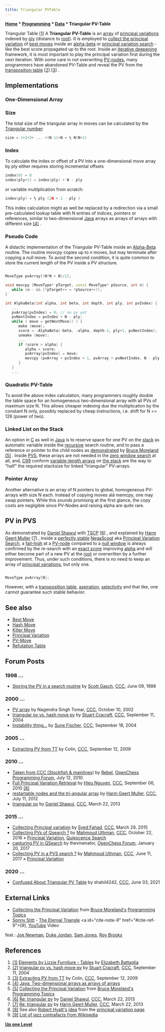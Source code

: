 ```yaml
---
title: Triangular PVTable
---
```

**[Home](Home "Home") \* [Programming](Programming "Programming") \* [Data](Data "Data") \* Triangular PV-Table**



 [](http://www.elementsbylizzie.com/Furn_Tables.html) Triangular Table <a id="cite-note-1" href="#cite-ref-1">[1]</a> 
A **Triangular PV-Table** is an [array](Array "Array") of [principal variations](Principal_Variation "Principal Variation") indexed by [ply](Ply "Ply") (distance to [root](Root "Root")). It is employed to [collect the principal variation](Principal_Variation#CollectionDuringSearch "Principal Variation") of [best moves](Best_Move "Best Move") inside an [alpha-beta](Alpha-Beta "Alpha-Beta") or [principal variation search](Principal_Variation_Search "Principal Variation Search") - like the best score propagated up to the root. Inside an [iterative deepening](Iterative_Deepening "Iterative Deepening") framework, it is most important to play the principal variation first during the next iteration. With some care in not overwriting [PV-nodes](Node_Types#PV "Node Types"), many programmers have abandoned PV-Table and reveal the PV from the [transposition table](Transposition_Table "Transposition Table") <a id="cite-note-2" href="#cite-ref-2">[2]</a> <a id="cite-note-3" href="#cite-ref-3">[3]</a> . 



## Implementations


### One-Dimensional Array


### Size


The total size of the triangular array in moves can be calculated by the [Triangular number](https://en.wikipedia.org/wiki/Triangular_number):




```C++
size = 1+2+3+ ... +(N-1)+N = ½ N(N+1)

```

### Index


To calculate the index or offset of a PV into a one-dimensional move array by ply either requires storing incremental offsets




```C++
index(0) = 0 
index(ply+1) = index(ply) + N - ply 

```

or variable multiplication from scratch:




```C++
index(ply) = ½ ply (2N + 1 - ply )

```

This index calculation might as well be replaced by a redirection via a small pre-calculated lookup table with N entries of indices, pointers or references, similar to two-dimensional [Java](Java "Java") arrays as arrays of arrays with different size <a id="cite-note-4" href="#cite-ref-4">[4]</a> .



### Pseudo Code


A didactic implementation of the Triangular PV-Table inside an [Alpha-Beta](Alpha-Beta "Alpha-Beta") routine. The routine *movcpy* copies up to *n* moves, but may terminate after copying a null move. To avoid the second condition, it is quite common to store the current length of the PV inside a PV structure.




```C++

MoveType pvArray[(N*N + N)/2];

void movcpy (MoveType* pTarget, const MoveType* pSource, int n) {
   while (n-- && (*pTarget++ = *pSource++));
}

int AlphaBeta(int alpha, int beta, int depth, int ply, int pvIndex) {
   ...
   pvArray[pvIndex] = 0; // no pv yet
   pvNextIndex = pvIndex + N - ply;
   while ( move = getNextMove() ) {
      make (move);
      score = -AlphaBeta(-beta, -alpha, depth-1, ply+1, pvNextIndex);
      unmake (move);
      ...
      if (score > alpha) {
         alpha = score;
         pvArray[pvIndex] = move;
         movcpy (pvArray + pvIndex + 1, pvArray + pvNextIndex, N - ply - 1);
      }
   }
   ...

```

### Quadratic PV-Table


To avoid the above index calculation, many programmers roughly double the table space for an homogeneous two-dimensional array with all PVs of maximum size N. This allows cheaper indexing due the multiplication by the constant N only, possibly replaced by cheap instructions, i.e. shift for N == 128 (power of two).




### Linked List on the Stack


An option in [C](C "C") as well in [Java](Java "Java") is to reserve space for one PV on the [stack](Stack "Stack") as automatic variable inside the [recursive](Recursion "Recursion") search routine, and to pass a reference or pointer to the child nodes as [demonstrated](index.php?title=Principal_variation&action=edit&redlink=1 "Principal variation (page does not exist)") by [Bruce Moreland](Bruce_Moreland "Bruce Moreland") <a id="cite-note-5" href="#cite-ref-5">[5]</a> . Inside [PVS](Principal_Variation_Search "Principal Variation Search"), these arrays are not needed in the [zero window search](Principal_Variation_Search#ZWS "Principal Variation Search") at all, and, [C99](C "C") conform [variable-length arrays](https://en.wikipedia.org/wiki/Variable-length_array) on [the stack](Array#Stack "Array") are the way to "half" the required stacksize for linked "triangular" PV-arrays.



### Pointer Array


Another alternative is an array of N pointers to global, homogeneous PV-arrays with size N each. Instead of copying moves alá memcpy, one may swap pointers. While this sounds promising at the first glance, the copy costs are negligible since PV-Nodes and raising alpha are quite rare.




## PV in PVS


As demonstrated by [Daniel Shawul](Daniel_Shawul "Daniel Shawul") with [TSCP](TSCP "TSCP") <a id="cite-note-6" href="#cite-ref-6">[6]</a> , and explained by [Harm Geert Muller](Harm_Geert_Muller "Harm Geert Muller") <a id="cite-note-7" href="#cite-ref-7">[7]</a> , inside a [perfectly stable](Search_Instability "Search Instability") [NegaScout](NegaScout "NegaScout") aka [Principal Variation Search](Principal_Variation_Search "Principal Variation Search"), a [fail-high](Fail-High "Fail-High") at a [PV-node](Node_Types#PV "Node Types") compared to a [null window](Null_Window "Null Window") is always confirmed by the re-search with an [exact score](Exact_Score "Exact Score") improving [alpha](Alpha "Alpha") and will either become part of a new PV at the [root](Root "Root") or overwritten by a further improvement. Thus, under such conditions, there is no need to keep an array of [principal variations](Principal_Variation "Principal Variation"), but only one.




```C++

MoveType pvArray[N];

```

However, with a [transposition table](Transposition_Table "Transposition Table"), [aspiration](Aspiration_Windows "Aspiration Windows"), [selectivity](Selectivity "Selectivity") and that like, one cannot guarantee such stable behavior.



## See also


* [Best Move](Best_Move "Best Move")
* [Hash Move](Hash_Move "Hash Move")
* [Killer Move](Killer_Move "Killer Move")
* [Principal Variation](Principal_Variation "Principal Variation")
* [PV-Move](PV-Move "PV-Move")
* [Refutation Table](Refutation_Table "Refutation Table")


## Forum Posts


### 1998 ...


* [Storing the PV in a search routine](https://www.stmintz.com/ccc/index.php?id=20265) by [Scott Gasch](Scott_Gasch "Scott Gasch"), [CCC](CCC "CCC"), June 09, 1998


### 2000 ...


* [PV array](https://www.stmintz.com/ccc/index.php?id=258053) by Nagendra Singh Tomar, [CCC](CCC "CCC"), October 10, 2002
* [triangular pv vs. hash move pv](https://www.stmintz.com/ccc/index.php?id=387179) by [Stuart Cracraft](Stuart_Cracraft "Stuart Cracraft"), [CCC](CCC "CCC"), September 11, 2004
* [Instability thing...](https://www.stmintz.com/ccc/index.php?id=388106) by [Sune Fischer](Sune_Fischer "Sune Fischer"), [CCC](CCC "CCC"), September 18, 2004


### 2005 ...


* [Extracting PV from TT](http://www.talkchess.com/forum/viewtopic.php?t=29730) by Colin, [CCC](CCC "CCC"), September 12, 2009


### 2010 ...


* [Taken from CCC (Stockfish & mainlines)](http://www.open-chess.org/viewtopic.php?f=5&t=434) by [Rebel](Ed_Schroder "Ed Schroder"), [OpenChess Programming Forum](Computer_Chess_Forums "Computer Chess Forums"), July 12, 2010
* [Full Principal Variation Retrieval](http://www.talkchess.com/forum/viewtopic.php?t=35982) by [Hieu Nguyen](index.php?title=Hieu_Nguyen&action=edit&redlink=1 "Hieu Nguyen (page does not exist)"), [CCC](CCC "CCC"), September 06, 2010 <a id="cite-note-8" href="#cite-ref-8">[8]</a>
* [restartable nodes and the tri-angular array](http://www.talkchess.com/forum/viewtopic.php?t=44371) by [Harm Geert Muller](Harm_Geert_Muller "Harm Geert Muller"), [CCC](CCC "CCC"), July 11, 2012
* [triangular pv](http://www.talkchess.com/forum/viewtopic.php?t=47573) by [Daniel Shawul](Daniel_Shawul "Daniel Shawul"), [CCC](CCC "CCC"), March 22, 2013


### 2015 ...


* [Collecting Principal variation](http://www.talkchess.com/forum/viewtopic.php?t=55819) by [Syed Fahad](Syed_Fahad "Syed Fahad"), [CCC](CCC "CCC"), March 29, 2015
* [Collecting PVs of Qsearch ?](http://www.talkchess.com/forum/viewtopic.php?t=61796) by [Mahmoud Uthman](index.php?title=Mahmoud_Uthman&action=edit&redlink=1 "Mahmoud Uthman (page does not exist)"), [CCC](CCC "CCC"), October 22, 2016 » [Principal Variation](Principal_Variation "Principal Variation"), [Quiescence Search](Quiescence_Search "Quiescence Search")
* [capturing PV in QSearch](http://www.open-chess.org/viewtopic.php?f=5&t=3072) by thevinenator, [OpenChess Forum](Computer_Chess_Forums "Computer Chess Forums"), January 20, 2017
* [Collecting PV in a PVS search ?](http://www.talkchess.com/forum/viewtopic.php?t=64256) by [Mahmoud Uthman](index.php?title=Mahmoud_Uthman&action=edit&redlink=1 "Mahmoud Uthman (page does not exist)"), [CCC](CCC "CCC"), June 11, 2017 » [Principal Variation](Principal_Variation "Principal Variation")


### 2020 ...


* [Confused About Triangular PV Table](http://www.talkchess.com/forum3/viewtopic.php?f=7&t=77431) by shahil4242, [CCC](CCC "CCC"), June 03, 2021


## External Links


* [Collecting the Principal Variation](http://web.archive.org/web/20040427013839/brucemo.com/compchess/programming/pv.htm) from [Bruce Moreland's](Bruce_Moreland "Bruce Moreland") [Programming Topics](http://web.archive.org/web/20040403211728/brucemo.com/compchess/programming/index.htm)
* [Sonny Stitt](https://en.wikipedia.org/wiki/Sonny_Stitt) - [The Eternal Triangle](https://en.wikipedia.org/wiki/The_Champ_(Sonny_Stitt_album)) <a id="cite-note-9" href="#cite-ref-9">[9]</a>, [YouTube](https://en.wikipedia.org/wiki/YouTube) Video


 feat.: [Joe Newman](https://en.wikipedia.org/wiki/Joe_Newman_(trumpeter)), [Duke Jordan](https://en.wikipedia.org/wiki/Duke_Jordan), [Sam Jones](https://en.wikipedia.org/wiki/Sam_Jones_(musician)), [Roy Brooks](https://en.wikipedia.org/wiki/Roy_Brooks)
 
## References


1. <a id="cite-ref-1" href="#cite-note-1">[1]</a> [Elements by Lizzie Furniture - Tables](http://www.elementsbylizzie.com/Furn_Tables.html) by [Elizabeth Battaglia](http://www.elementsbylizzie.com/Home_Page.html)
2. <a id="cite-ref-2" href="#cite-note-2">[2]</a> [triangular pv vs. hash move pv](https://www.stmintz.com/ccc/index.php?id=387179) by [Stuart Cracraft](Stuart_Cracraft "Stuart Cracraft"), [CCC](CCC "CCC"), September 11, 2004
3. <a id="cite-ref-3" href="#cite-note-3">[3]</a> [Extracting PV from TT](http://www.talkchess.com/forum/viewtopic.php?t=29730) by Colin, [CCC](CCC "CCC"), September 12, 2009
4. <a id="cite-ref-4" href="#cite-note-4">[4]</a> [Java: Two-dimensional arrays as arrays of arrays](http://leepoint.net/notes-java/data/arrays/arrays-2D-2.html)
5. <a id="cite-ref-5" href="#cite-note-5">[5]</a> [Collecting the Principal Variation](http://web.archive.org/web/20040427013839/brucemo.com/compchess/programming/pv.htm) from [Bruce Moreland's](Bruce_Moreland "Bruce Moreland") [Programming Topics](http://web.archive.org/web/20040403211728/brucemo.com/compchess/programming/index.htm)
6. <a id="cite-ref-6" href="#cite-note-6">[6]</a> [Re: triangular pv](http://www.talkchess.com/forum/viewtopic.php?t=47573&start=4) by [Daniel Shawul](Daniel_Shawul "Daniel Shawul"), [CCC](CCC "CCC"), March 22, 2013
7. <a id="cite-ref-7" href="#cite-note-7">[7]</a> [Re: triangular pv](http://www.talkchess.com/forum/viewtopic.php?t=47573&start=10) by [Harm Geert Muller](Harm_Geert_Muller "Harm Geert Muller"), [CCC](CCC "CCC"), March 22, 2013
8. <a id="cite-ref-8" href="#cite-note-8">[8]</a> See also [Robert Hyatt's](Robert_Hyatt "Robert Hyatt") [idea](Principal_Variation#SeparateTT "Principal Variation") from the [principal variation page](Principal_Variation "Principal Variation")
9. <a id="cite-ref-9" href="#cite-note-9">[9]</a> [List of jazz contrafacts from Wikipedia](https://en.wikipedia.org/wiki/List_of_jazz_contrafacts)

**[Up one Level](Data "Data")**







 
